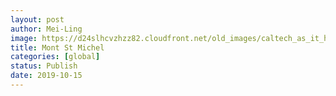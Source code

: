 ```yaml
---
layout: post
author: Mei-Ling
image: https://d24slhcvzhzz82.cloudfront.net/old_images/caltech_as_it_happens/6a0105349b8251970b0240a4df53a7200b.jpg
title: Mont St Michel
categories: [global]
status: Publish
date: 2019-10-15
---
```



